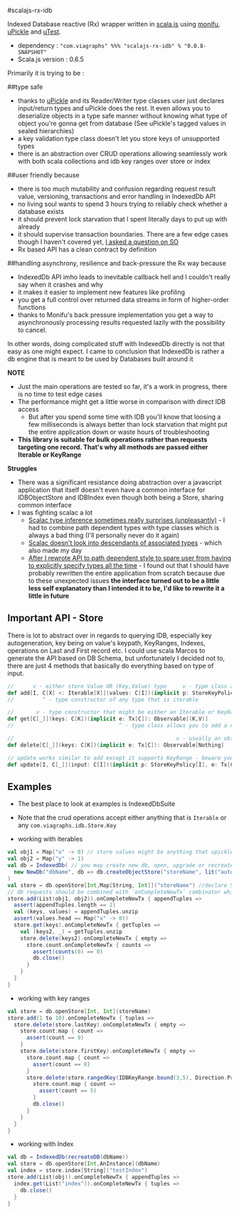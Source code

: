 #scalajs-rx-idb


Indexed Database reactive (Rx) wrapper written in [scala.js](1) using [monifu](2), [uPickle](3) and [uTest](4).

* dependency : `"com.viagraphs" %%% "scalajs-rx-idb" % "0.0.8-SNAPSHOT"`
* Scala.js version : 0.6.5

Primarily it is trying to be :

##type safe

* thanks to [uPickle](3) and its Reader/Writer type classes user just declares input/return types and uPickle does the rest. It even allows you to deserialize objects in a type safe manner without knowing what type of object you're gonna get from database (See uPickle's tagged values in sealed hierarchies)
* a key validation type class doesn't let you store keys of unsupported types
* there is an abstraction over CRUD operations allowing seamlessly work with both scala collections and idb key ranges over store or index

##user friendly because

* there is too much mutability and confusion regarding request result value, versioning, transactions and error handling in IndexedDb API
* no living soul wants to spend 3 hours trying to reliably check whether a database exists
* it should prevent lock starvation that I spent literally days to put up with already
* it should supervise transaction boundaries. There are a few edge cases though I haven't covered yet, [I asked a question on SO](http://stackoverflow.com/questions/27326698/indexeddb-transaction-auto-commit-behavior-in-edge-cases)  
* Rx based API has a clean contract by definition

##handling asynchrony, resilience and back-pressure the Rx way because 

* IndexedDb API imho leads to inevitable callback hell and I couldn't really say when it crashes and why
* it makes it easier to implement new features like profiling
* you get a full control over returned data streams in form of higher-order functions
* thanks to Monifu's back pressure implementation you get a way to asynchronously processing results requested lazily with the possibility to cancel. 

In other words, doing complicated stuff with IndexedDb directly is not that easy as one might expect.
I came to conclusion that IndexedDb is rather a db engine that is meant to be used by Databases built around it

**NOTE** 

* Just the main operations are tested so far, it's a work in progress, there is no time to test edge cases
* The performance might get a little worse in comparison with direct IDB access
  * But after you spend some time with IDB you'll know that loosing a few milliseconds is always better than lock starvation that might put the entire application down or waste hours of troubleshooting
* **This library is suitable for bulk operations rather than requests targeting one record. That's why all methods are passed either Iterable or KeyRange**

**Struggles** 

* There was a significant resistance doing abstraction over a javascript application that itself doesn't even have a common interface for IDBObjectStore and IDBIndex even though both being a Store, sharing common interface
* I was fighting scalac a lot 
  * [Scalac type inference sometimes really surprises (unpleasantly)](5) - I had to combine path dependent types with type classes which is always a bad thing (I'll personally never do it again)
  * [Scalac doesn't look into descendants of associated types](6) - which also made my day
  * [After I rewrote API to path dependent style to spare user from having to explicitly specify types all the time](7) - I found out that I should have probably rewritten the entire application from scratch 
  because due to these unexpected issues **the interface turned out to be a little less self explanatory than I intended it to be, I'd like to rewrite it a little in future** 

## Important API - Store

There is lot to abstract over in regards to querying IDB, especially key autogeneration, key being on value's keypath, KeyRanges, Indexes, operations on Last and First record etc.
I could use scala Marcos to generate the API based on DB Schema, but unfortunately I decided not to, there are just 4 methods that basically do everything based on type of input. 

```scala
//      v - either store Value OR (Key,Value) type     v - type class abstracting over the possibility of key being on value keypath, autogenerated or explicitly specified
def add[I, C[X] <: Iterable[X]](values: C[I])(implicit p: StoreKeyPolicy[I], tx: Tx[C]): Observable[(K,V)]
//         ^ - type constructor of any type that is iterable                  ^ - type class for ad-hoc polymorphism regarding transaction handling 

//       v - type constructor that might be either an Iterable or KeyRange of Keys                           
def get[C[_]](keys: C[K])(implicit e: Tx[C]): Observable[(K,V)]
//                                 ^ - type class allows you to add a custom logic for the request, there is just an evidence for Iterable and KeyRange

//                                                   v - usually an observable of Key Value pairs is returned, delete just completes
def delete[C[_]](keys: C[K])(implicit e: Tx[C]): Observable[Nothing]

// update works similar to add except it supports KeyRange - beware you must supply KeyRange entries
def update[I, C[_]](input: C[I])(implicit p: StoreKeyPolicy[I], e: Tx[C]): Observable[(K,V)]

```

## Examples

* The best place to look at examples is IndexedDbSuite
* Note that the crud operations accept either anything that is `Iterable` or any `com.viagraphs.idb.Store.Key`

* working with iterables

```scala
val obj1 = Map("x" -> 0) // store values might be anything that upickle manages to serialize
val obj2 = Map("y" -> 1)
val db = IndexedDb( // you may create new db, open, upgrade or recreate existing one
  new NewDb("dbName", db => db.createObjectStore("storeName", lit("autoIncrement" -> true)))
)
val store = db.openStore[Int,Map[String, Int]]("storeName") //declare Store's key and value type information
// db requests should be combined with `onCompleteNewTx` combinator which honors idb transaction boundaries
store.add(List(obj1, obj2)).onCompleteNewTx { appendTuples =>
  assert(appendTuples.length == 2)
  val (keys, values) = appendTuples.unzip
  assert(values.head == Map("x" -> 0))
  store.get(keys).onCompleteNewTx { getTuples =>
    val (keys2, _) = getTuples.unzip
    store.delete(keys2).onCompleteNewTx { empty =>
      store.count.onCompleteNewTx { counts =>
        assert(counts(0) == 0)
        db.close()
      }
    }
  }
}

```

* working with key ranges


```scala
val store = db.openStore[Int, Int](storeName)
store.add(1 to 10).onCompleteNewTx { tuples =>
  store.delete(store.lastKey).onCompleteNewTx { empty =>
    store.count.map { count =>
      assert(count == 9)
    }
    store.delete(store.firstKey).onCompleteNewTx { empty =>
      store.count.map { count =>
        assert(count == 8)
      }
      store.delete(store.rangedKey(IDBKeyRange.bound(3,5), Direction.Prev)).onCompleteNewTx { empty =>
        store.count.map { count =>
          assert(count == 5)
        }
        db.close()
      }
    }
  }
}

```

* working with Index

```scala
val db = IndexedDb(recreateDB(dbName))
val store = db.openStore[Int,AnInstance](dbName)
val index = store.index[String]("testIndex")
store.add(List(obj)).onCompleteNewTx { appendTuples =>
  index.get(List("index")).onCompleteNewTx { tuples =>
    db.close()
  }
}
```


  [1]: http://www.scala-js.org
  [2]: http://www.monifu.org
  [3]: https://github.com/lihaoyi/upickle
  [4]: https://github.com/lihaoyi/utest
  [5]: http://stackoverflow.com/q/27468053/306488
  [6]: http://stackoverflow.com/q/27524773/306488
  [7]: http://stackoverflow.com/q/27589770/306488
  